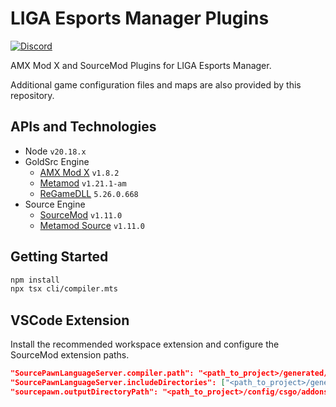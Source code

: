 # LIGA Esports Manager Plugins

[![Discord](https://img.shields.io/discord/1296858234853789826?style=for-the-badge&label=Join%20the%20Discord%20Server&link=https%3A%2F%2Fdiscord.gg%2FZaEwHfDD5N)](https://discord.gg/ZaEwHfDD5N)

AMX Mod X and SourceMod Plugins for LIGA Esports Manager.

Additional game configuration files and maps are also provided by this repository.

## APIs and Technologies

- Node `v20.18.x`
- GoldSrc Engine
  - [AMX Mod X](https://www.amxmodx.org/) `v1.8.2`
  - [Metamod](http://metamod.org/) `v1.21.1-am`
  - [ReGameDLL](https://github.com/rehlds/ReGameDLL_CS) `5.26.0.668`
- Source Engine
  - [SourceMod](https://www.sourcemod.net/) `v1.11.0`
  - [Metamod Source](https://www.sourcemm.net/) `v1.11.0`

## Getting Started

```bash
npm install
npx tsx cli/compiler.mts
```

## VSCode Extension

Install the recommended workspace extension and configure the SourceMod extension paths.

```json
"SourcePawnLanguageServer.compiler.path": "<path_to_project>/generated/csgo/addons/sourcemod/scripting/spcomp.exe",
"SourcePawnLanguageServer.includeDirectories": ["<path_to_project>/generated/csgo/addons/sourcemod/scripting/include"],
"sourcepawn.outputDirectoryPath": "<path_to_project>/config/csgo/addons/sourcemod/plugins/",
```
